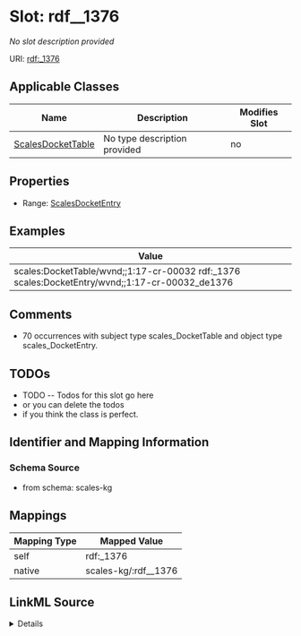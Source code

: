 

# Slot: rdf__1376


_No slot description provided_





URI: [rdf:_1376](http://www.w3.org/1999/02/22-rdf-syntax-ns#_1376)



<!-- no inheritance hierarchy -->





## Applicable Classes

| Name | Description | Modifies Slot |
| --- | --- | --- |
| [ScalesDocketTable](../classes/ScalesDocketTable.md) | No type description provided |  no  |







## Properties

* Range: [ScalesDocketEntry](../classes/ScalesDocketEntry.md)






## Examples

| Value |
| --- |
| scales:DocketTable/wvnd;;1:17-cr-00032 rdf:_1376 scales:DocketEntry/wvnd;;1:17-cr-00032_de1376 |

## Comments

* 70 occurrences with subject type scales_DocketTable and object type scales_DocketEntry.

## TODOs

* TODO -- Todos for this slot go here
* or you can delete the todos
* if you think the class is perfect.

## Identifier and Mapping Information







### Schema Source


* from schema: scales-kg




## Mappings

| Mapping Type | Mapped Value |
| ---  | ---  |
| self | rdf:_1376 |
| native | scales-kg/:rdf__1376 |




## LinkML Source

<details>
```yaml
name: rdf__1376
description: No slot description provided
todos:
- TODO -- Todos for this slot go here
- or you can delete the todos
- if you think the class is perfect.
comments:
- 70 occurrences with subject type scales_DocketTable and object type scales_DocketEntry.
examples:
- value: scales:DocketTable/wvnd;;1:17-cr-00032 rdf:_1376 scales:DocketEntry/wvnd;;1:17-cr-00032_de1376
from_schema: scales-kg
rank: 1000
slot_uri: rdf:_1376
alias: rdf__1376
domain_of:
- scales_DocketTable
range: scales_DocketEntry

```
</details>